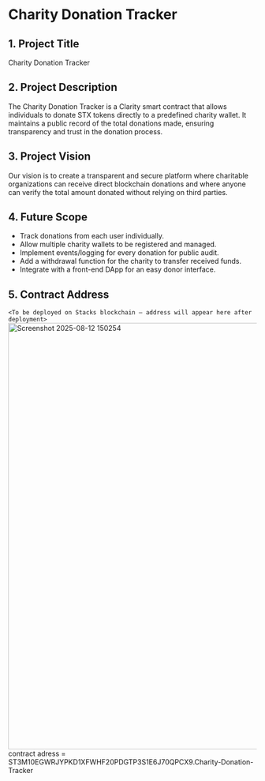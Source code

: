 # Charity Donation Tracker

## 1. Project Title
Charity Donation Tracker

## 2. Project Description
The Charity Donation Tracker is a Clarity smart contract that allows individuals to donate STX tokens directly to a predefined charity wallet. It maintains a public record of the total donations made, ensuring transparency and trust in the donation process.

## 3. Project Vision
Our vision is to create a transparent and secure platform where charitable organizations can receive direct blockchain donations and where anyone can verify the total amount donated without relying on third parties.

## 4. Future Scope
- Track donations from each user individually.
- Allow multiple charity wallets to be registered and managed.
- Implement events/logging for every donation for public audit.
- Add a withdrawal function for the charity to transfer received funds.
- Integrate with a front-end DApp for an easy donor interface.

## 5. Contract Address
`<To be deployed on Stacks blockchain — address will appear here after deployment>`
<img width="1892" height="864" alt="Screenshot 2025-08-12 150254" src="https://github.com/user-attachments/assets/2ad0082c-516c-4e44-b0a2-66758a279af2" />
contract adress = ST3M10EGWRJYPKD1XFWHF20PDGTP3S1E6J70QPCX9.Charity-Donation-Tracker

